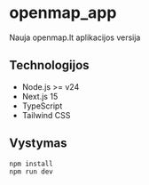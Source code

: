 # openmap_app
Nauja openmap.lt aplikacijos versija

## Technologijos
- Node.js >= v24
- Next.js 15
- TypeScript
- Tailwind CSS

## Vystymas
```bash
npm install
npm run dev
```

